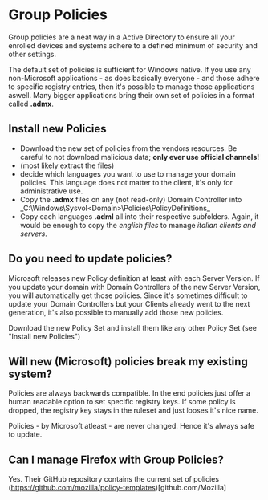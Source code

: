 # Group Policies
Group policies are a neat way in a Active Directory to ensure all your enrolled devices and systems adhere to a defined minimum of security and other settings.

The default set of policies is sufficient for Windows native. If you use any non-Microsoft applications - as does basically everyone - and those adhere to specific registry entries, then it's possible to manage those applications aswell. Many bigger applications bring their own set of policies in a format called **.admx**.

## Install new Policies
* Download the new set of policies from the vendors resources. Be careful to not download malicious data; **only ever use official channels!**
* (most likely extract the files)
* decide which languages you want to use to manage your domain policies. This language does not matter to the client, it's only for administrative use.
* Copy the **.admx** files on any (not read-only) Domain Controller into _C:\Windows\Sysvol\<Domain>\Policies\PolicyDefinitions\_
* Copy each languages **.adml** all into their respective subfolders. Again, it would be enough to copy the *english files* to manage *italian clients and servers*.

## Do you need to update policies?
Microsoft releases new Policy definition at least with each Server Version. If you  update your domain with Domain Controllers of the new Server Version, you will automatically get those policies. Since it's sometimes difficult to update your Domain Controllers but your Clients already went to the next generation, it's also possible to manually add those new policies.

Download the new Policy Set and install them like any other Policy Set (see "Install new Policies")

## Will new (Microsoft) policies break my existing system?
Policies are always backwards compatible. In the end policies just offer a human readable option to set specific registry keys. If some policy is dropped, the registry key stays in the ruleset and just looses it's nice name.

Policies - by Microsoft atleast - are never changed. Hence it's always safe to update.

## Can I manage Firefox with Group Policies?
Yes. Their GitHub repository contains the current set of policies (https://github.com/mozilla/policy-templates)[github.com/Mozilla]
